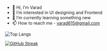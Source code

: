 - 👋 Hi, I’m Varad
- 👀 I’m interested in UI designing and Frontend
- 🌱 I’m currently learning something new
- 📫 How to reach me - varad615@gmail.com 

![Top Langs](https://github-readme-stats.vercel.app/api/top-langs/?username=varad615&layout=compact) 

[![GitHub Streak](http://github-readme-streak-stats.herokuapp.com?user=varad615&theme=dark&hide_border=true)](https://git.io/streak-stats)
